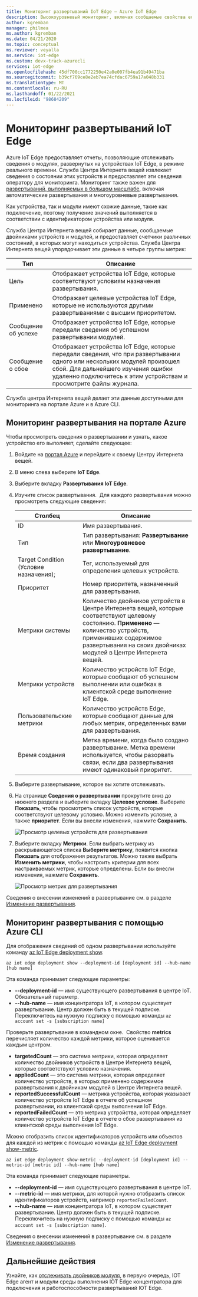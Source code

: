 ```yaml
---
title: Мониторинг развертываний IoT Edge — Azure IoT Edge
description: Высокоуровневый мониторинг, включая сообщаемые свойства edgeHub и edgeAgent и метрики автоматического развертывания.
author: kgremban
manager: philmea
ms.author: kgremban
ms.date: 04/21/2020
ms.topic: conceptual
ms.reviewer: veyalla
ms.service: iot-edge
ms.custom: devx-track-azurecli
services: iot-edge
ms.openlocfilehash: 45df700cc1772250e42a0e007fb4ea91b49471ba
ms.sourcegitcommit: b39cf769ce8e2eb7ea74cfdac6759a17a048b331
ms.translationtype: MT
ms.contentlocale: ru-RU
ms.lasthandoff: 01/22/2021
ms.locfileid: "98684209"
---
```

# <a name="monitor-iot-edge-deployments"></a>Мониторинг развертываний IoT Edge

Azure IoT Edge предоставляет отчеты, позволяющие отслеживать сведения о модулях, развернутых на устройствах IoT Edge, в режиме реального времени. Служба Центра Интернета вещей извлекает сведения о состоянии этих устройств и предоставляет эти сведения оператору для мониторинга. Мониторинг также важен для [развертываний, выполняемых в большом масштабе](module-deployment-monitoring.md), включая автоматические развертывания и многоуровневые развертывания.

Как устройства, так и модули имеют схожие данные, такие как подключение, поэтому получение значений выполняется в соответствии с идентификатором устройства или модуля.

Служба Центра Интернета вещей собирает данные, сообщаемые двойниками устройств и модулей, и предоставляет счетчики различных состояний, в которых могут находиться устройства. Служба Центра Интернета вещей упорядочивает эти данные в четыре группы метрик:

| Тип | Описание |
| --- | ---|
| Цель | Отображает устройства IoT Edge, которые соответствуют условиям назначения развертывания. |
| Применено | Отображает целевые устройства IoT Edge, которые не используются другими развертываниями с высшим приоритетом. |
| Сообщение об успехе | Отображает устройства IoT Edge, которые передали сведения об успешном развертывании модулей. |
| Сообщение о сбое | Отображает устройства IoT Edge, которые передали сведения, что при развертывании одного или нескольких модулей произошел сбой. Для дальнейшего изучения ошибки удаленно подключитесь к этим устройствам и просмотрите файлы журнала. |

Служба центра Интернета вещей делает эти данные доступными для мониторинга на портале Azure и в Azure CLI.

## <a name="monitor-a-deployment-in-the-azure-portal"></a>Мониторинг развертывания на портале Azure

Чтобы просмотреть сведения о развертывании и узнать, какое устройство его выполняет, сделайте следующее:

1. Войдите на [портал Azure](https://portal.azure.com) и перейдите к своему Центру Интернета вещей.
1. В меню слева выберите **IoT Edge**.
1. Выберите вкладку **Развертывания IoT Edge**.
1. Изучите список развертывания.  Для каждого развертывания можно просмотреть следующие сведения:

    | Столбец | Описание |
    | --- | --- |
    | ID | Имя развертывания. |
    | Тип | Тип развертывания: **Развертывание** или **Многоуровневое развертывание**. |
    | Target Condition (Условие назначения); | Тег, используемый для определения целевых устройств. |
    | Приоритет | Номер приоритета, назначенный для развертывания. |
    | Метрики системы | Количество двойников устройств в Центре Интернета вещей, которые соответствуют целевому состоянию. **Применено** — количество устройств, применивших содержимое развертывания на своих двойниках модулей в Центре Интернета вещей. |
    | Метрики устройств | Количество устройств IoT Edge, которые сообщают об успешном выполнении или ошибках в клиентской среде выполнение IoT Edge. |
    | Пользовательские метрики | Количество устройств Edge, которые сообщают данные для любых метрик, определенных вами для развертывания. |
    | Время создания | Метка времени, когда было создано развертывание. Метка времени используется, чтобы разорвать связи, если два развертывания имеют одинаковый приоритет. |

1. Выберите развертывание, которое вы хотите отслеживать.  
1. На странице **Сведения о развертывании** прокрутите вниз до нижнего раздела и выберите вкладку **Целевое условие**. Выберите **Показать**, чтобы просмотреть список устройств, которые соответствуют целевому условию. Можно изменить условие, а также **приоритет**. Если вы внесли изменения, нажмите **Сохранить**.

   ![Просмотр целевых устройств для развертывания](./media/how-to-monitor-iot-edge-deployments/target-devices.png)

1. Выберите вкладку **Метрики**. Если выбрать метрику из раскрывающегося списка **Выберите метрику**, появится кнопка **Показать** для отображения результатов. Можно также выбрать **Изменить метрики**, чтобы настроить критерии для всех настраиваемых метрик, которые определены. Если вы внесли изменения, нажмите **Сохранить**.

   ![Просмотр метрик для развертывания](./media/how-to-monitor-iot-edge-deployments/deployment-metrics-tab.png)

Сведения о внесении изменений в развертывание см. в разделе [Изменение развертывания](how-to-deploy-at-scale.md#modify-a-deployment).

## <a name="monitor-a-deployment-with-azure-cli"></a>Мониторинг развертывания с помощью Azure CLI

Для отображения сведений об одном развертывании используйте команду [az IoT Edge deployment show](/cli/azure/ext/azure-iot/iot/edge/deployment#ext-azure-iot-az-iot-edge-deployment-show).

```azurecli
az iot edge deployment show --deployment-id [deployment id] --hub-name [hub name]
```

Эта команда принимает следующие параметры:

* **--deployment-id** — имя существующего развертывания в центре IoT. Обязательный параметр.
* **--hub-name** — имя концентратора IoT, в котором существует развертывание. Центр должен быть в текущей подписке. Переключитесь на нужную подписку с помощью команды `az account set -s [subscription name]`

Проверьте развертывание в командном окне.  Свойство **metrics** перечисляет количество каждой метрики, которое оценивается каждым центром.

* **targetedCount** — это система метрики, которая определяет количество двойников устройств в Центре Интернета вещей, которые соответствуют условию назначения.
* **appliedCount** — это система метрики, которая определяет количество устройств, в которых применено содержимое развертывания к двойникам модулей в Центре Интернета вещей.
* **reportedSuccessfulCount** — метрика устройства, которая указывает количество устройств IoT Edge в отчете об успешном развертывании, из клиентской среды выполнения IoT Edge.
* **reportedFailedCount** — это метрика устройства, которая определяет количество устройств IoT Edge в отчете о сбое развертывания из клиентской среды выполнения IoT Edge.

Можно отобразить список идентификаторов устройств или объектов для каждой из метрик с помощью команды [az IoT Edge deployment show-metric](/cli/azure/ext/azure-iot/iot/edge/deployment#ext-azure-iot-az-iot-edge-deployment-show-metric).

```azurecli
az iot edge deployment show-metric --deployment-id [deployment id] --metric-id [metric id] --hub-name [hub name]
```

Эта команда принимает следующие параметры.

* **--deployment-id** — имя существующего развертывания в центре IoT.
* **--metric-id** — имя метрики, для которой нужно отобразить список идентификаторов устройств, например `reportedFailedCount`.
* **--hub-name** — имя концентратора IoT, в котором существует развертывание. Центр должен быть в текущей подписке. Переключитесь на нужную подписку с помощью команды `az account set -s [subscription name]`.

Сведения о внесении изменений в развертывание см. в разделе [Изменение развертывания](how-to-deploy-cli-at-scale.md#modify-a-deployment).

## <a name="next-steps"></a>Дальнейшие действия

Узнайте, как [отслеживать двойников модуля](how-to-monitor-module-twins.md), в первую очередь, IOT Edge агент и модули среды выполнения IOT Edge концентратора для подключения и работоспособности развертываний IOT Edge.
